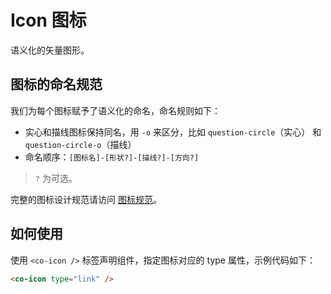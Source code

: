 # Icon 图标

语义化的矢量图形。

## 图标的命名规范

我们为每个图标赋予了语义化的命名，命名规则如下：

- 实心和描线图标保持同名，用 `-o` 来区分，比如 `question-circle`（实心） 和 `question-circle-o`（描线）
- 命名顺序：`[图标名]-[形状?]-[描线?]-[方向?]`

> `?` 为可选。

完整的图标设计规范请访问 [图标规范](https://ant.design/docs/spec/icon-cn)。

## 如何使用

使用 `<co-icon />` 标签声明组件，指定图标对应的 type 属性，示例代码如下：

``` html
<co-icon type="link" />
```
